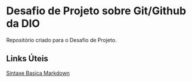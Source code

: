 # Desafio de Projeto sobre Git/Github da DIO
Repositório criado para o Desafio de Projeto.

## Links Úteis
 [Sintaxe Basica Markdown](https://www.markdownguide.org/basic-syntax/)
